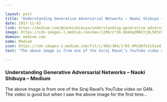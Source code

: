 ```yaml
---

layout: post
title: "Understanding Generative Adversarial Networks – Naoki Shibuya – Medium"
date: 2017-11-03
link: https://medium.com/@naokishibuya/understanding-generative-adversarial-networks-4dafc963f2ef?source=rss------machine_learning-5
image: https://cdn-images-1.medium.com/max/1200/1*2m-Q04UqdRNCYjQL503x9w.png
domain: medium.com
name: Medium
icon: https://cdn-images-1.medium.com/fit/c/304/304/1*8I-HPL0bfoIzGied-dzOvA.png
text: "The above image is from one of the Siraj Raval’s YouTube video on GAN. The video is good but when I saw the above image for the first time…"

---
```


### Understanding Generative Adversarial Networks – Naoki Shibuya – Medium

The above image is from one of the Siraj Raval’s YouTube video on GAN. The video is good but when I saw the above image for the first time…